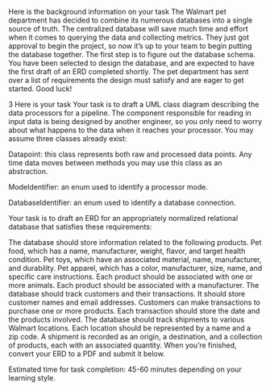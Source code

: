 Here is the background information on your task
The Walmart pet department has decided to combine its numerous databases into a single source of truth. The centralized database will save much time and effort when it comes to querying the data and collecting metrics. They just got approval to begin the project, so now it’s up to your team to begin putting the database together. The first step is to figure out the database schema. You have been selected to design the database, and are expected to have the first draft of an ERD completed shortly. The pet department has sent over a list of requirements the design must satisfy and are eager to get started. Good luck!


3
Here is your task
Your task is to draft a UML class diagram describing the data processors for a pipeline. The component responsible for reading in input data is being designed by another engineer, so you only need to worry about what happens to the data when it reaches your processor. You may assume three classes already exist:

Datapoint: this class represents both raw and processed data points. Any time data moves between methods you may use this class as an abstraction.

ModeIdentifier: an enum used to identify a processor mode.

DatabaseIdentifier: an enum used to identify a database connection.

Your task is to draft an ERD for an appropriately normalized relational database that satisfies these requirements:

The database should store information related to the following products.
Pet food, which has a name, manufacturer, weight, flavor, and target health condition.
Pet toys, which have an associated material, name, manufacturer, and durability.
Pet apparel, which has a color, manufacturer, size, name, and specific care instructions.
Each product should be associated with one or more animals.
Each product should be associated with a manufacturer.
The database should track customers and their transactions.
It should store customer names and email addresses.
Customers can make transactions to purchase one or more products.
Each transaction should store the date and the products involved.
The database should track shipments to various Walmart locations.
Each location should be represented by a name and a zip code.
A shipment is recorded as an origin, a destination, and a collection of products, each with an associated quantity.
When you’re finished, convert your ERD to a PDF and submit it below.

Estimated time for task completion: 45-60 minutes depending on your learning style.